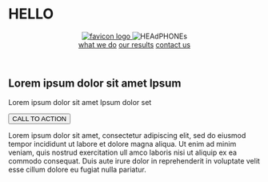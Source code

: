 # HELLO
 <Head> 
        <meta charset="utf-8"/>
        <meta name="viewport" content="width=device-width, initial-scale=1, viewport-fit=cover">
        <link href="source-sans-pro" rel="stylesheet"></p>
        <title>My first web page</title>
        <link rel="stylesheet" href="1-styles.css">
        <style>
           .header, .main {
            background-image: url('headphones_hero_1.jpg');
            }
        </style>
    </Head>
    <body>
        <!-- header section-->
        <header class="header">
            <div class="container" >
                <div class="header logo">
                <a href="#">
                <img src="images/favicon.ico" alt="favicon logo"> 
               </a><img src="HEAdPHONEs.png" alt="HEAdPHONEs">
                </div>
            <nav class="navbar-menu"> 
                <a href="#">what we do</a>
                <a href="#">our results</a>
                <a href="#">contact us</a>
            </nav>
            </div>  
        </header>
        <!-- main section -->
        <main class="main">
            <section class="text-section">
               <div class="section-container"> 
                 <div class="inner-section">
                    <h1 class="section title">Lorem ipsum dolor sit amet Ipsum </h1>
                    <p class="setion p">Lorem ipsum dolor sit amet Ipsum dolor set </p>
                    <button class="button">CALL TO ACTION</button>
                 </div>
                 <div class="inner-section">
                    <p>Lorem ipsum dolor sit amet, consectetur adipiscing elit, sed do eiusmod tempor incididunt ut 
                        labore et dolore magna aliqua. Ut enim ad minim veniam, quis nostrud exercitation ull
                        amco laboris nisi ut aliquip ex ea commodo consequat. Duis aute irure dolor in reprehenderit
                         in voluptate velit esse cillum dolore eu fugiat nulla pariatur.</p>
                 </div>
               </div>